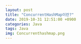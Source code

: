 ```yaml
---
layout: post
title: "ConcurrentHashMap이란?"
date: 2019-10-31 12:51:00 +0900
categories: Java
tags: Java
img: Concurrenthashmap.png 
---
```

